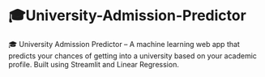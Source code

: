 # 🎓University-Admission-Predictor
🎓 University Admission Predictor – A machine learning web app that predicts your chances of getting into a university based on your academic profile. Built using Streamlit and Linear Regression.
